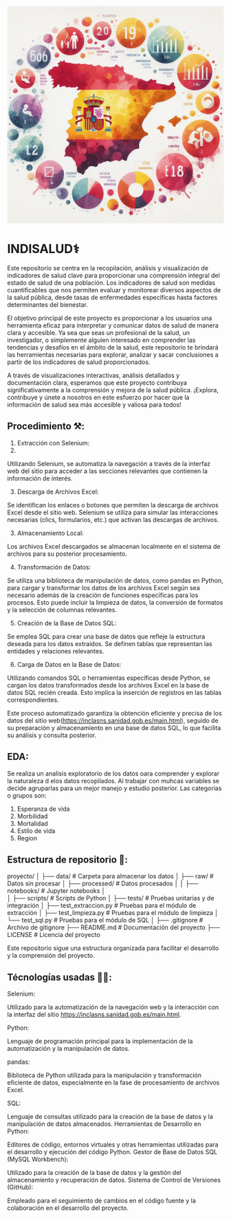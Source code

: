 ![Vista previa del proyecto](https://github.com/ClaraGallardo/Final-Proyect/blob/main/image/_e892beb1-ce74-4650-a16d-0ebd744866fd.jpeg)


# INDISALUD⚕️

Este repositorio se centra en la recopilación, análisis y visualización de indicadores de salud clave para proporcionar una comprensión integral del estado de salud de una población. Los indicadores de salud son medidas cuantificables que nos permiten evaluar y monitorear diversos aspectos de la salud pública, desde tasas de enfermedades específicas hasta factores determinantes del bienestar.

El objetivo principal de este proyecto es proporcionar a los usuarios una herramienta eficaz para interpretar y comunicar datos de salud de manera clara y accesible. Ya sea que seas un profesional de la salud, un investigador, o simplemente alguien interesado en comprender las tendencias y desafíos en el ámbito de la salud, este repositorio te brindará las herramientas necesarias para explorar, analizar y sacar conclusiones a partir de los indicadores de salud proporcionados.

A través de visualizaciones interactivas, análisis detallados y documentación clara, esperamos que este proyecto contribuya significativamente a la comprensión y mejora de la salud pública. ¡Explora, contribuye y únete a nosotros en este esfuerzo por hacer que la información de salud sea más accesible y valiosa para todos!

## Procedimiento ⚒️:

1. Extracción con Selenium:
2. 
Utilizando Selenium, se automatiza la navegación a través de la interfaz web del sitio para acceder a las secciones relevantes que contienen la información de interés.

3. Descarga de Archivos Excel:

Se identifican los enlaces o botones que permiten la descarga de archivos Excel desde el sitio web. Selenium se utiliza para simular las interacciones necesarias (clics, formularios, etc.) que activan las descargas de archivos.

3. Almacenamiento Local:

Los archivos Excel descargados se almacenan localmente en el sistema de archivos para su posterior procesamiento.

4. Transformación de Datos:

Se utiliza una biblioteca de manipulación de datos, como pandas en Python, para cargar y transformar los datos de los archivos Excel según sea necesario además de la creación de funciones específicas para los procesos. Esto puede incluir la limpieza de datos, la conversión de formatos y la selección de columnas relevantes.

5. Creación de la Base de Datos SQL:

Se emplea SQL para crear una base de datos que refleje la estructura deseada para los datos extraídos. Se definen tablas que representan las entidades y relaciones relevantes.

6. Carga de Datos en la Base de Datos:

Utilizando comandos SQL o herramientas específicas desde Python, se cargan los datos transformados desde los archivos Excel en la base de datos SQL recién creada. Esto implica la inserción de registros en las tablas correspondientes.


Este proceso automatizado garantiza la obtención eficiente y precisa de los datos del sitio web(https://inclasns.sanidad.gob.es/main.html), seguido de su preparación y almacenamiento en una base de datos SQL, lo que facilita su análisis y consulta posterior.

## EDA:

Se realiza un analisis exploratorio de los datos oara comprender y explorar la naturaleza d elos datos recopilados.
Al trabajar con muhcas variables se decide agruparlas para un mejor manejo y estudio posterior. Las categorías o grupos son:

1. Esperanza de vida
2. Morbilidad
3. Mortalidad
4. Estilo de vida
5. Region
   

## Estructura de repositorio 📂:

proyecto/
│
├── data/                  # Carpeta para almacenar los datos
│   ├── raw/               # Datos sin procesar
│   ├── processed/         # Datos procesados
│ 
│
├── notebooks/             # Jupyter notebooks
│   
│
├── scripts/               # Scripts de Python
│
├── tests/                 # Pruebas unitarias y de integración
│   ├── test_extraccion.py # Pruebas para el módulo de extracción
│   ├── test_limpieza.py   # Pruebas para el módulo de limpieza
│   └── test_sql.py        # Pruebas para el módulo de SQL
│
├── .gitignore             # Archivo de gitignore
├── README.md              # Documentación del proyecto
├── LICENSE                # Licencia del proyecto

Este repositorio sigue una estructura organizada para facilitar el desarrollo y la comprensión del proyecto.

## Técnologías usadas 👩‍💻:

Selenium:

Utilizado para la automatización de la navegación web y la interacción con la interfaz del sitio https://inclasns.sanidad.gob.es/main.html.

Python:

Lenguaje de programación principal para la implementación de la automatización y la manipulación de datos.

pandas:

Biblioteca de Python utilizada para la manipulación y transformación eficiente de datos, especialmente en la fase de procesamiento de archivos Excel.

SQL:

Lenguaje de consultas utilizado para la creación de la base de datos y la manipulación de datos almacenados.
Herramientas de Desarrollo en Python:

Editores de código, entornos virtuales y otras herramientas utilizadas para el desarrollo y ejecución del código Python.
Gestor de Base de Datos SQL (MySQL Workbench):

Utilizado para la creación de la base de datos y la gestión del almacenamiento y recuperación de datos.
Sistema de Control de Versiones (GitHub):

Empleado para el seguimiento de cambios en el código fuente y la colaboración en el desarrollo del proyecto.
